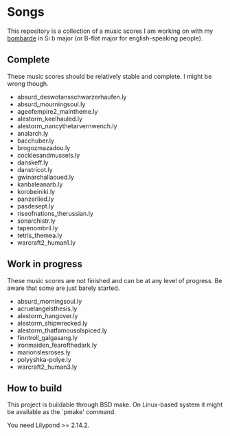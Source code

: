 Songs
=====

This repository is a collection of a music scores I am working on with
my [bombarde][1] in Si b major (or B-flat major for english-speaking
people).

Complete
--------

These music scores should be relatively stable and complete. I might
be wrong though.

* absurd_deswotansschwarzerhaufen.ly
* absurd_mourningsoul.ly
* ageofempire2_maintheme.ly
* alestorm_keelhauled.ly
* alestorm_nancythetarvernwench.ly
* analarch.ly
* bacchuber.ly
* brogozmazadou.ly
* cocklesandmussels.ly
* danskeff.ly
* danstricot.ly
* gwinarchallaoued.ly
* kanbaleanarb.ly
* korobeiniki.ly
* panzerlied.ly
* pasdesept.ly
* riseofnations_therussian.ly
* sonarchistr.ly
* tapenombril.ly
* tetris_themea.ly
* warcraft2_human1.ly

Work in progress
----------------

These music scores are not finished and can be at any level of progress.
Be aware that some are just barely started.

* absurd_morningsoul.ly
* acruelangelsthesis.ly
* alestorm_hangover.ly
* alestorm_shipwrecked.ly
* alestorm_thatfamousolspiced.ly
* finntroll_galgasang.ly
* ironmaiden_fearofthedark.ly
* marionslesroses.ly
* polyyshka-polye.ly
* warcraft2_human3.ly

How to build
------------

This project is buildable through BSD make. On Linux-based system it
might be available as the `pmake' command.

You need Lilypond >= 2.14.2.

[1]: https://en.wikipedia.org/wiki/Bombard_%28music%29
